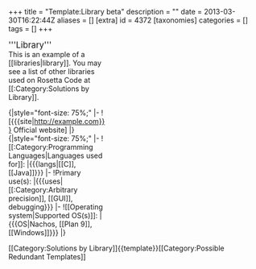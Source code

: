 +++
title = "Template:Library beta"
description = ""
date = 2013-03-30T16:22:44Z
aliases = []
[extra]
id = 4372
[taxonomies]
categories = []
tags = []
+++

<div class="infobox" style="width: 2in">
<big>'''Library'''</big><br />
This is an example of a [[libraries|library]]. You may see a list of other libraries used on Rosetta Code at [[:Category:Solutions by Library]].

{|style="font-size: 75%;"
|-
![{{{site|http://example.com}}} Official website]
|}
{|style="font-size: 75%;"
|-
![[:Category:Programming Languages|Languages used for]]:
|{{{langs|[[C]], [[Java]]}}}
|-
!Primary use(s):
|{{{uses|[[:Category:Arbitrary precision]], [[GUI]], debugging}}}
|-
![[Operating system|Supported OS(s)]]:
|{{{OS|Nachos, [[Plan 9]], [[Windows]]}}}
|}
</div><includeonly>[[Category:Solutions by Library]]</includeonly><noinclude>{{template}}[[Category:Possible Redundant Templates]]</noinclude>
